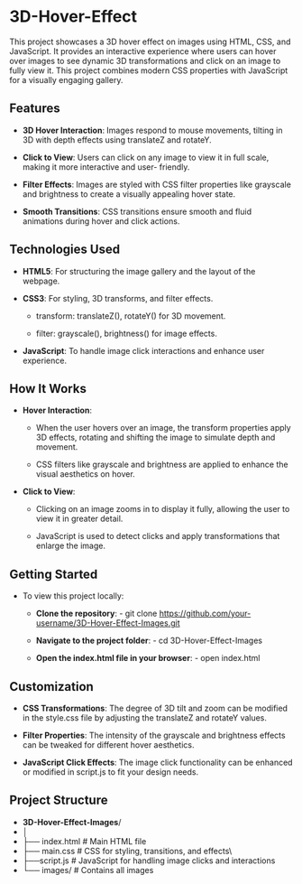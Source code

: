 # 3D-Hover-Effect

This project showcases a 3D hover effect on images using HTML, CSS, and JavaScript. It provides an interactive experience where users can hover over images to see dynamic 3D transformations and click on an image to fully view it. This project combines modern CSS properties with JavaScript for a visually engaging gallery.

## Features

- **3D Hover Interaction**: Images respond to mouse movements, tilting in 3D with depth effects using translateZ     and rotateY.

- **Click to View**: Users can click on any image to view it in full scale, making it more interactive and user-     friendly.

- **Filter Effects**: Images are styled with CSS filter properties like grayscale and brightness to create a         visually appealing hover state.

- **Smooth Transitions**: CSS transitions ensure smooth and fluid animations during hover and click actions.

## Technologies Used

- **HTML5**: For structuring the image gallery and the layout of the webpage.

- **CSS3**: For styling, 3D transforms, and filter effects.
    
    - transform: translateZ(), rotateY() for 3D movement.
    
    - filter: grayscale(), brightness() for image effects.

- **JavaScript**: To handle image click interactions and enhance user experience.

## How It Works

- **Hover Interaction**:

    - When the user hovers over an image, the transform properties apply 3D effects, rotating and shifting the         image to simulate depth and movement.
      
    -  CSS filters like grayscale and brightness are applied to enhance the visual aesthetics on hover.

- **Click to View**:

    - Clicking on an image zooms in to display it fully, allowing the user to view it in greater detail.
    
    - JavaScript is used to detect clicks and apply transformations that enlarge the image.

## Getting Started

- To view this project locally:

    - **Clone the repository**: - 
         git clone https://github.com/your-username/3D-Hover-Effect-Images.git

    - **Navigate to the project folder**: - 
         cd 3D-Hover-Effect-Images
    
    - **Open the index.html file in your browser**: - 
          open index.html

## Customization

  - **CSS Transformations**: The degree of 3D tilt and zoom can be modified in the style.css file by adjusting         the translateZ and rotateY values.
  
  - **Filter Properties**: The intensity of the grayscale and brightness effects can be tweaked for different          hover aesthetics.
  
  - **JavaScript Click Effects**: The image click functionality can be enhanced or modified in script.js to fit        your design needs.

## Project Structure
 
- **3D-Hover-Effect-Images**/
- │
- ├── index.html    # Main HTML file
- ├── main.css      # CSS for styling, transitions, and effects\
- ├──script.js      # JavaScript for handling image clicks and interactions
- └── images/       # Contains all images










